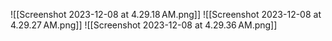 ![[Screenshot 2023-12-08 at 4.29.18 AM.png]]
![[Screenshot 2023-12-08 at 4.29.27 AM.png]]
![[Screenshot 2023-12-08 at 4.29.36 AM.png]]